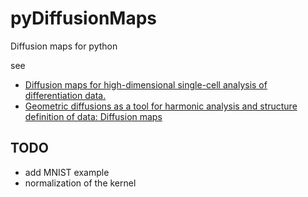 # pyDiffusionMaps
Diffusion maps for python

see 
- [Diffusion maps for high-dimensional single-cell analysis of differentiation data.](http://bioinformatics.oxfordjournals.org/content/31/18/2989)
- [Geometric diffusions as a tool for harmonic analysis and structure definition of data: Diffusion maps](http://www.pnas.org/content/102/21/7426.long)

## TODO
- add MNIST example
- normalization of the kernel
